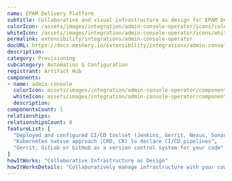 ```yaml
---
name: EPAM Delivery Platform
subtitle: Collaborative and visual infrastructure as design for EPAM Delivery Platform
colorIcon: /assets/images/integration/admin-console-operator/icons/color/admin-console-operator-color.svg
whiteIcon: /assets/images/integration/admin-console-operator/icons/white/admin-console-operator-white.svg
permalink: extensibility/integrations/admin-console-operator
docURL: https://docs.meshery.io/extensibility/integrations/admin-console-operator
description: 
category: Provisioning
subcategory: Automation & Configuration
registrant: Artifact Hub
components: 
- name: admin-console
  colorIcon: assets/images/integration/admin-console-operator/components/admin-console/icons/color/admin-console-color.svg
  whiteIcon: assets/images/integration/admin-console-operator/components/admin-console/icons/white/admin-console-white.svg
  description: 
componentsCount: 1
relationships: 
relationshipsCount: 0
featureList: [
  "Deployed and configured CI/CD toolset (Jenkins, Gerrit, Nexus, SonarQube)",
  "Kubernetes native approach (CRD, CR) to declare CI/CD pipelines",
  "Gerrit, GitLab or GitHub as a version control system for your code"
]
howItWorks: "Collaborative Infrastructure as Design"
howItWorksDetails: "Collaboratively manage infrastructure with your coworkers synchronously sharing the same designs."
---
```

